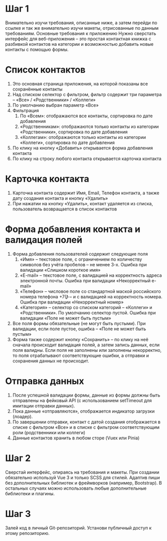 # Шаг 1
Внимательно изучи требования, описанные ниже, а затем перейди по ссылке и так же внимательно изучи макеты, отрисованные по данным требованиям.
Основные требования к приложению
Нужно сверстать интерфейс для веб-приложения – это простая контактная книжка с разбивкой контактов на категории и возможностью добавить новые контакты с помощью формы.

# Список контактов
1. Это основная страница приложения, на которой показаны все сохранённые контакты
2. Над списком селектор с фильтром, фильтр содержит три параметра – «Все» / «Родственники» / «Коллеги»
3. По умолчанию выбран параметр «Все»
4. Фильтрация
   1. По «Всем»: отображаются все контакты, сортировка по дате добавления
   2. «Родственникам»: отображаются только контакты из категории «Родственники», сортировка по дате добавления
   3. «Коллегам»: отображаются только контакты из категории «Коллеги», сортировка по дате добавления
5. По клику на кнопку «Добавить» открывается форма добавления контакта
6. По клику на строку любого контакта открывается карточка контакта

# Карточка контакта
1. Карточка контакта содержит Имя, Email, Телефон контакта, а также дату создания контакта и кнопку «Удалить»
2. При нажатии на кнопку «Удалить», контакт удаляется из списка, пользователь возвращается в список контактов

# Форма добавления контакта и валидация полей
1. Форма добавления пользователей содержит следующие поля
   1. «Имя» – текстовое поле, с ограничением по количеству символов без учёта пробелов – не менее 3-х. Ошибка при валидации «Слишком короткое имя»
   2. «E-mail» – текстовое поле, с валидацией на корректность адреса электронной почты. Ошибка при валидации «Некорректный e-mail»
   3. «Телефон» – числовое поле со стандартной маской российского номера телефона +7(___)___-__-__ и с валидацией на корректность номера. Ошибка при валидации «Некорректный номер»
   4. «Категория» – селектор со списком категорий – «Коллеги» и «Родственники». По умолчанию селектор пустой. Ошибка при валидации «Поле не может быть пустым»
2. Все поля формы обязательные (не могут быть пустыми). При валидации, если поле пустое, ошибка – «Поле не может быть пустым»
3. Форма также содержит кнопку «Сохранить» – по клику на неё сначала происходит валидация полей, а затем запись данных, если поля валидны. Если поля не заполнены или заполнены некорректно, то поля отрабатывают соответствующие ошибки, а отправки и сохранения данных не происходит.

# Отправка данных
1. После успешной валидации формы, данные из формы должны быть отправлены на фейковый API (с использованием setTimeout для имитации отправки данных).
2. Пока данные «отправляются», отображается индикатор загрузки (лоадер).
3. По завершении отправки, контакт с датой создания отображается в списке с фильтром «Все» и в списке с фильтром соответствующим роли (родственники или коллеги)
4. Данные контактов хранить в любом сторе (Vuex или Pinia)

# Шаг 2
Сверстай интерфейс, опираясь на требования и макеты. При создании обязательно используй Vue 3 и только SCSS для стилей. Адаптив пиши без дополнительных библиотек и фреймворков (например, Bootstrap). В остальных случаях можно использовать любые дополнительные библиотеки и плагины.

# Шаг 3
Залей код в личный Git-репозиторий. Установи публичный доступ к этому репозиторию.
